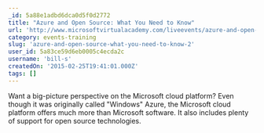 ```yaml
---
_id: 5a88e1adbd6dca0d5f0d2772
title: "Azure and Open Source: What You Need to Know"
url: 'http://www.microsoftvirtualacademy.com/liveevents/azure-and-open-source-what-you-need-to-know'
category: events-training
slug: 'azure-and-open-source-what-you-need-to-know-2'
user_id: 5a83ce59d6eb0005c4ecda2c
username: 'bill-s'
createdOn: '2015-02-25T19:41:01.000Z'
tags: []
---
```


Want a big-picture perspective on the Microsoft cloud platform? ​Even though it was originally called "Windows" Azure, the Microsoft cloud platform offers much more than Microsoft software. It also includes plenty of support for open source technologies. 
